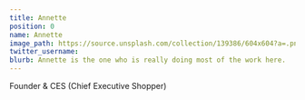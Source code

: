 ```yaml
---
title: Annette
position: 0
name: Annette
image_path: https://source.unsplash.com/collection/139386/604x604?a=.png
twitter_username: 
blurb: Annette is the one who is really doing most of the work here.
---
```


Founder & CES (Chief Executive Shopper)